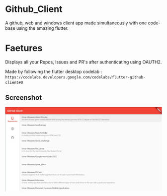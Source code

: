 # Github_Client

A github, web and windows client app made simultaneously with one code-base using the amazing flutter.

# Faetures

Displays all your Repos, Issues and PR's after authenticating using OAUTH2.

Made by following the flutter desktop codelab :
`` https://codelabs.developers.google.com/codelabs/flutter-github-client#0  ``

## Screenshot

<img  src="assets/screenshot/mainss.jpg" alt="screesnhot of app" >


